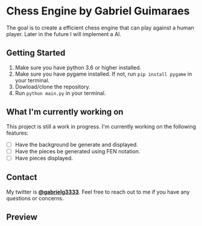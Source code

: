 # Chess Engine by Gabriel Guimaraes

The goal is to create a efficient chess engine that can play against a human player. Later in the future I will implement a AI.

## Getting Started

1. Make sure you have python 3.6 or higher installed.
2. Make sure you have pygame installed. If not, run `pip install pygame` in your terminal.
3. Dowload/clone the repository.
4. Run `python main.py` in your terminal.

## What I'm currently working on

This project is still a work in progress. I'm currently working on the following features:

- [ ] Have the background be generate and displayed.
- [ ] Have the pieces be generated using FEN notation.
- [ ] Have pieces displayed.

## Contact

My twitter is **[@gabrielg3333]("https://www.twitter.com/gabrielg3333")**. Feel free to reach out to me if you have any questions or concerns.

## Preview
